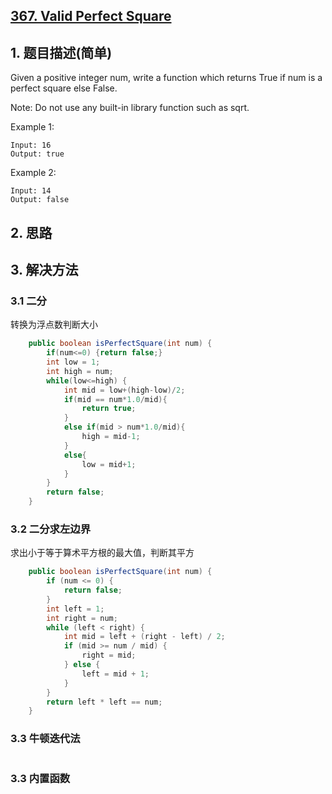 ## [367. Valid Perfect Square](https://leetcode-cn.com/problems/valid-perfect-square/)

## 1. 题目描述(简单)

Given a positive integer num, write a function which returns True if num is a perfect square else False.

Note: Do not use any built-in library function such as sqrt.

Example 1:
```
Input: 16
Output: true
```
Example 2:
```
Input: 14
Output: false
```


## 2. 思路

## 3. 解决方法

### 3.1 二分

转换为浮点数判断大小

```java
	public boolean isPerfectSquare(int num) {
		if(num<=0) {return false;}
		int low = 1;
		int high = num;
		while(low<=high) {
			int mid = low+(high-low)/2;
			if(mid == num*1.0/mid){
				return true;
			}
			else if(mid > num*1.0/mid){
				high = mid-1;
			}
			else{
				low = mid+1;
			}
		}
		return false;
	}
```
### 3.2 二分求左边界

求出小于等于算术平方根的最大值，判断其平方

```java
    public boolean isPerfectSquare(int num) {
        if (num <= 0) {
            return false;
        }
        int left = 1;
        int right = num;
        while (left < right) {
            int mid = left + (right - left) / 2;
            if (mid >= num / mid) {
                right = mid;
            } else {
                left = mid + 1;
            }
        }
        return left * left == num;
    }
```

### 3.3 牛顿迭代法


```java

```




### 3.3 内置函数

